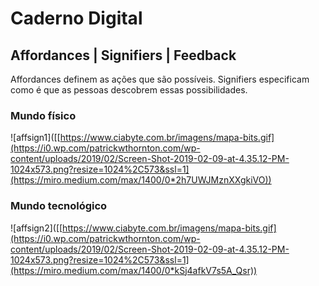 # Caderno Digital

## Affordances | Signifiers | Feedback

Affordances definem as ações que são possíveis.
Signifiers especificam como é que as pessoas descobrem essas possibilidades.

### Mundo físico
![affsign1]([[https://www.ciabyte.com.br/imagens/mapa-bits.gif](https://i0.wp.com/patrickwthornton.com/wp-content/uploads/2019/02/Screen-Shot-2019-02-09-at-4.35.12-PM-1024x573.png?resize=1024%2C573&ssl=1](https://miro.medium.com/max/1400/0*2h7UWJMznXXgkiVO))

### Mundo tecnológico
![affsign2]([[https://www.ciabyte.com.br/imagens/mapa-bits.gif](https://i0.wp.com/patrickwthornton.com/wp-content/uploads/2019/02/Screen-Shot-2019-02-09-at-4.35.12-PM-1024x573.png?resize=1024%2C573&ssl=1](https://miro.medium.com/max/1400/0*kSj4afkV7s5A_Qsr))
